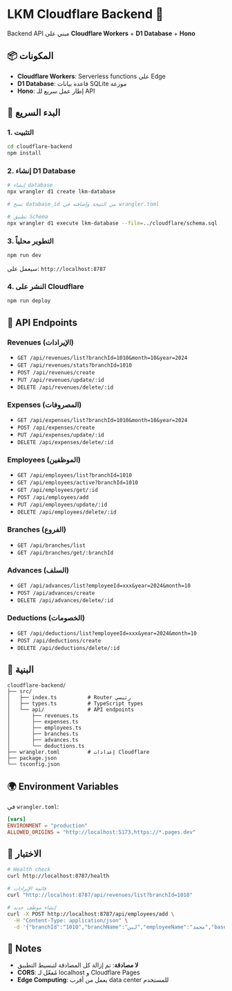 # LKM Cloudflare Backend 🚀

Backend API مبني على **Cloudflare Workers** + **D1 Database** + **Hono**

## 📦 المكونات

- **Cloudflare Workers**: Serverless functions على Edge
- **D1 Database**: قاعدة بيانات SQLite موزعة
- **Hono**: إطار عمل سريع للـ API

## 🚀 البدء السريع

### 1. التثبيت

```bash
cd cloudflare-backend
npm install
```

### 2. إنشاء D1 Database

```bash
# إنشاء database
npx wrangler d1 create lkm-database

# نسخ database_id من النتيجة وإضافته في wrangler.toml

# تطبيق Schema
npx wrangler d1 execute lkm-database --file=../cloudflare/schema.sql
```

### 3. التطوير محلياً

```bash
npm run dev
```

سيعمل على: `http://localhost:8787`

### 4. النشر على Cloudflare

```bash
npm run deploy
```

## 📡 API Endpoints

### Revenues (الإيرادات)

- `GET /api/revenues/list?branchId=1010&month=10&year=2024`
- `GET /api/revenues/stats?branchId=1010`
- `POST /api/revenues/create`
- `PUT /api/revenues/update/:id`
- `DELETE /api/revenues/delete/:id`

### Expenses (المصروفات)

- `GET /api/expenses/list?branchId=1010&month=10&year=2024`
- `POST /api/expenses/create`
- `PUT /api/expenses/update/:id`
- `DELETE /api/expenses/delete/:id`

### Employees (الموظفين)

- `GET /api/employees/list?branchId=1010`
- `GET /api/employees/active?branchId=1010`
- `GET /api/employees/get/:id`
- `POST /api/employees/add`
- `PUT /api/employees/update/:id`
- `DELETE /api/employees/delete/:id`

### Branches (الفروع)

- `GET /api/branches/list`
- `GET /api/branches/get/:branchId`

### Advances (السلف)

- `GET /api/advances/list?employeeId=xxx&year=2024&month=10`
- `POST /api/advances/create`
- `DELETE /api/advances/delete/:id`

### Deductions (الخصومات)

- `GET /api/deductions/list?employeeId=xxx&year=2024&month=10`
- `POST /api/deductions/create`
- `DELETE /api/deductions/delete/:id`

## 🔧 البنية

```
cloudflare-backend/
├── src/
│   ├── index.ts          # Router رئيسي
│   ├── types.ts          # TypeScript types
│   └── api/              # API endpoints
│       ├── revenues.ts
│       ├── expenses.ts
│       ├── employees.ts
│       ├── branches.ts
│       ├── advances.ts
│       └── deductions.ts
├── wrangler.toml         # إعدادات Cloudflare
├── package.json
└── tsconfig.json
```

## 🌍 Environment Variables

في `wrangler.toml`:

```toml
[vars]
ENVIRONMENT = "production"
ALLOWED_ORIGINS = "http://localhost:5173,https://*.pages.dev"
```

## 🧪 الاختبار

```bash
# Health check
curl http://localhost:8787/health

# قائمة الإيرادات
curl "http://localhost:8787/api/revenues/list?branchId=1010"

# إنشاء موظف جديد
curl -X POST http://localhost:8787/api/employees/add \
  -H "Content-Type: application/json" \
  -d '{"branchId":"1010","branchName":"لبن","employeeName":"محمد","baseSalary":5000}'
```

## 📝 Notes

- **لا مصادقة**: تم إزالة كل المصادقة لتبسيط التطبيق
- **CORS**: مُفعّل لـ localhost و Cloudflare Pages
- **Edge Computing**: يعمل من أقرب data center للمستخدم
